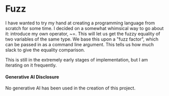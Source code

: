 # Fuzz
I have wanted to try my hand at creating a programming language from scratch for some time. I decided on a somewhat whimsical way to go about it: introduce my own operator, ~=. This will let us get the fuzzy equality of two variables of the same type. We base this upon a "fuzz factor", which can be passed in as a command line argument. This tells us how much slack to give the equality comparison.

This is still in the extremely early stages of implementation, but I am iterating on it frequently.

#### Generative AI Disclosure
No generative AI has been used in the creation of this project.